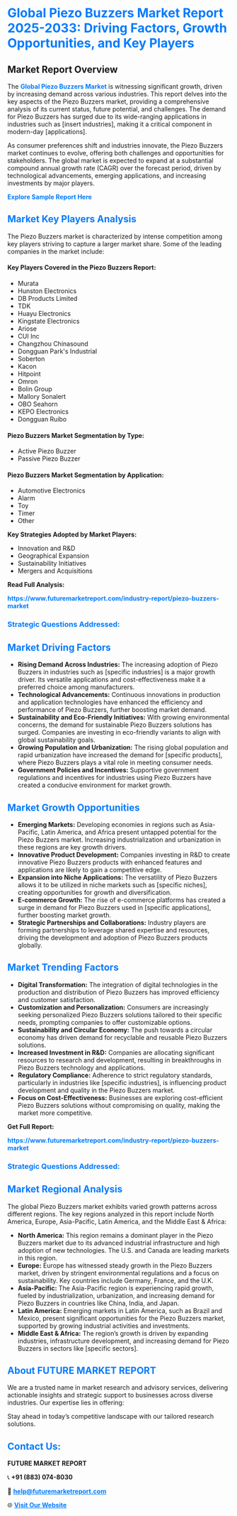 <h1 style="color: #007BFF;">Global Piezo Buzzers Market Report 2025-2033: Driving Factors, Growth Opportunities, and Key Players</h1>

<section id="overview">
<h2>Market Report Overview</h2>
<p>The <a href="https://www.futuremarketreport.com/industry-report/piezo-buzzers-market" style="color: #007BFF; text-decoration: none;"><strong>Global Piezo Buzzers Market</strong></a> is witnessing significant growth, driven by increasing demand across various industries. This report delves into the key aspects of the Piezo Buzzers market, providing a comprehensive analysis of its current status, future potential, and challenges. The demand for Piezo Buzzers has surged due to its wide-ranging applications in industries such as [insert industries], making it a critical component in modern-day [applications].</p>
<p>As consumer preferences shift and industries innovate, the Piezo Buzzers market continues to evolve, offering both challenges and opportunities for stakeholders. The global market is expected to expand at a substantial compound annual growth rate (CAGR) over the forecast period, driven by technological advancements, emerging applications, and increasing investments by major players.</p>
</section>

<section id="overview">
<p><a href="https://www.futuremarketreport.com/request-sample/reportId=75338" style="color: #007BFF; text-decoration: none;"><strong>Explore Sample Report Here</strong></a></p>
</section>

<section id="key-players">
<h2 style="color: #007BFF;">Market Key Players Analysis</h2>
<p>The Piezo Buzzers market is characterized by intense competition among key players striving to capture a larger market share. Some of the leading companies in the market include:</p>
<h4>Key Players Covered in the Piezo Buzzers Report:</h4>
<ul><li>Murata</li><li>Hunston Electronics</li><li>DB Products Limited</li><li>TDK</li><li>Huayu Electronics</li><li>Kingstate Electronics</li><li>Ariose</li><li>CUI Inc</li><li>Changzhou Chinasound</li><li>Dongguan Park&#039;s Industrial</li><li>Soberton</li><li>Kacon</li><li>Hitpoint</li><li>Omron</li><li>Bolin Group</li><li>Mallory Sonalert</li><li>OBO Seahorn</li><li>KEPO Electronics</li><li>Dongguan Ruibo</li></ul>
<h4>Piezo Buzzers Market Segmentation by Type:</h4>
<ul><li>Active Piezo Buzzer</li><li>Passive Piezo Buzzer</li></ul>

<h4>Piezo Buzzers Market Segmentation by Application:</h4>
<ul><li>Automotive Electronics</li><li>Alarm</li><li>Toy</li><li>Timer</li><li>Other</li></ul>
<p><strong>Key Strategies Adopted by Market Players:</strong></p>
<ul>
<li>Innovation and R&D</li>
<li>Geographical Expansion</li>
<li>Sustainability Initiatives</li>
<li>Mergers and Acquisitions</li>
</ul>
</section>

<section>
<p><strong>Read Full Analysis: </strong></p><a href="https://www.futuremarketreport.com/industry-report/piezo-buzzers-market" style="color: #007BFF; text-decoration: none;"><strong>https://www.futuremarketreport.com/industry-report/piezo-buzzers-market</strong></a>
<h3 style="color: #007BFF;">Strategic Questions Addressed:</h3>
</section>

<section id="driving-factors">
<h2 style="color: #007BFF;">Market Driving Factors</h2>
<ul>
<li><strong>Rising Demand Across Industries:</strong> The increasing adoption of Piezo Buzzers in industries such as [specific industries] is a major growth driver. Its versatile applications and cost-effectiveness make it a preferred choice among manufacturers.</li>
<li><strong>Technological Advancements:</strong> Continuous innovations in production and application technologies have enhanced the efficiency and performance of Piezo Buzzers, further boosting market demand.</li>
<li><strong>Sustainability and Eco-Friendly Initiatives:</strong> With growing environmental concerns, the demand for sustainable Piezo Buzzers solutions has surged. Companies are investing in eco-friendly variants to align with global sustainability goals.</li>
<li><strong>Growing Population and Urbanization:</strong> The rising global population and rapid urbanization have increased the demand for [specific products], where Piezo Buzzers plays a vital role in meeting consumer needs.</li>
<li><strong>Government Policies and Incentives:</strong> Supportive government regulations and incentives for industries using Piezo Buzzers have created a conducive environment for market growth.</li>
</ul>
</section>

<section id="growth-opportunities">
<h2 style="color: #007BFF;">Market Growth Opportunities</h2>
<ul>
<li><strong>Emerging Markets:</strong> Developing economies in regions such as Asia-Pacific, Latin America, and Africa present untapped potential for the Piezo Buzzers market. Increasing industrialization and urbanization in these regions are key growth drivers.</li>
<li><strong>Innovative Product Development:</strong> Companies investing in R&D to create innovative Piezo Buzzers products with enhanced features and applications are likely to gain a competitive edge.</li>
<li><strong>Expansion into Niche Applications:</strong> The versatility of Piezo Buzzers allows it to be utilized in niche markets such as [specific niches], creating opportunities for growth and diversification.</li>
<li><strong>E-commerce Growth:</strong> The rise of e-commerce platforms has created a surge in demand for Piezo Buzzers used in [specific applications], further boosting market growth.</li>
<li><strong>Strategic Partnerships and Collaborations:</strong> Industry players are forming partnerships to leverage shared expertise and resources, driving the development and adoption of Piezo Buzzers products globally.</li>
</ul>
</section>

<section id="trending-factors">
<h2 style="color: #007BFF;">Market Trending Factors</h2>
<ul>
<li><strong>Digital Transformation:</strong> The integration of digital technologies in the production and distribution of Piezo Buzzers has improved efficiency and customer satisfaction.</li>
<li><strong>Customization and Personalization:</strong> Consumers are increasingly seeking personalized Piezo Buzzers solutions tailored to their specific needs, prompting companies to offer customizable options.</li>
<li><strong>Sustainability and Circular Economy:</strong> The push towards a circular economy has driven demand for recyclable and reusable Piezo Buzzers solutions.</li>
<li><strong>Increased Investment in R&D:</strong> Companies are allocating significant resources to research and development, resulting in breakthroughs in Piezo Buzzers technology and applications.</li>
<li><strong>Regulatory Compliance:</strong> Adherence to strict regulatory standards, particularly in industries like [specific industries], is influencing product development and quality in the Piezo Buzzers market.</li>
<li><strong>Focus on Cost-Effectiveness:</strong> Businesses are exploring cost-efficient Piezo Buzzers solutions without compromising on quality, making the market more competitive.</li>
</ul>
</section>

<section>
<p><strong>Get Full Report: </strong></p><a href="https://www.futuremarketreport.com/industry-report/piezo-buzzers-market" style="color: #007BFF; text-decoration: none;"><strong>https://www.futuremarketreport.com/industry-report/piezo-buzzers-market</strong></a>
<h3 style="color: #007BFF;">Strategic Questions Addressed:</h3>
</section>


<section id="regional-analysis">
<h2 style="color: #007BFF;">Market Regional Analysis</h2>
<p>The global Piezo Buzzers market exhibits varied growth patterns across different regions. The key regions analyzed in this report include North America, Europe, Asia-Pacific, Latin America, and the Middle East & Africa:</p>
<ul>
<li><strong>North America:</strong> This region remains a dominant player in the Piezo Buzzers market due to its advanced industrial infrastructure and high adoption of new technologies. The U.S. and Canada are leading markets in this region.</li>
<li><strong>Europe:</strong> Europe has witnessed steady growth in the Piezo Buzzers market, driven by stringent environmental regulations and a focus on sustainability. Key countries include Germany, France, and the U.K.</li>
<li><strong>Asia-Pacific:</strong> The Asia-Pacific region is experiencing rapid growth, fueled by industrialization, urbanization, and increasing demand for Piezo Buzzers in countries like China, India, and Japan.</li>
<li><strong>Latin America:</strong> Emerging markets in Latin America, such as Brazil and Mexico, present significant opportunities for the Piezo Buzzers market, supported by growing industrial activities and investments.</li>
<li><strong>Middle East & Africa:</strong> The region’s growth is driven by expanding industries, infrastructure development, and increasing demand for Piezo Buzzers in sectors like [specific sectors].</li>
</ul>
</section>

<footer>
<h2 style="color: #007BFF;">About FUTURE MARKET REPORT</h2>
<p>We are a trusted name in market research and advisory services, delivering actionable insights and strategic support to businesses across diverse industries. Our expertise lies in offering:</p>

<p>Stay ahead in today’s competitive landscape with our tailored research solutions.</p>

<h2 style="color: #007BFF;">Contact Us:</h2>
<p><strong>FUTURE MARKET REPORT</strong></p>
<p>📞 <strong>+91 (883) 074-8030</strong></p>
<p>📧 <strong><a href="mailto:help@futuremarketreport.com" style="color: #007BFF;">help@futuremarketreport.com</a></strong></p>
<p>🌐 <strong><a href="https://www.futuremarketreport.com/" style="color: #007BFF;">Visit Our Website</a></strong></p>
</footer>